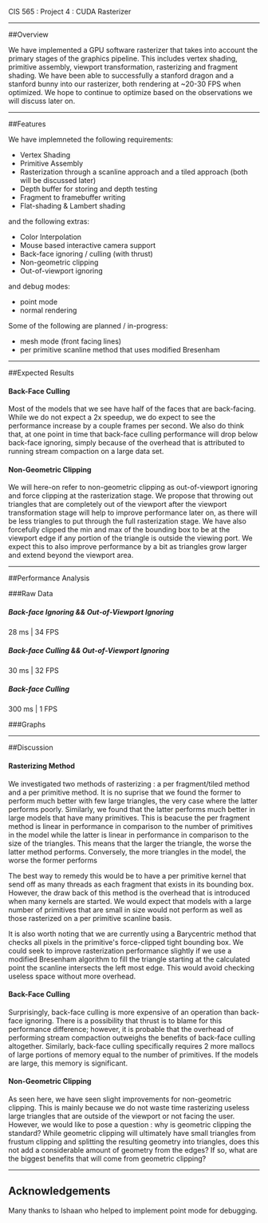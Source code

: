 CIS 565 : Project 4 : CUDA Rasterizer

----

##Overview

We have implemented a GPU software rasterizer that takes into account the primary stages of the graphics pipeline.
This includes vertex shading, primitive assembly, viewport transformation, rasterizing and fragment shading.
We have been able to successfully a stanford dragon and a stanford bunny into our rasterizer, both rendering at ~20-30 FPS when optimized.
We hope to continue to optimize based on the observations we will discuss later on.

----

##Features

We have implemneted the following requirements:
* Vertex Shading
* Primitive Assembly
* Rasterization through a scanline approach and a tiled approach (both will be discussed later)
* Depth buffer for storing and depth testing
* Fragment to framebuffer writing
* Flat-shading & Lambert shading

and the following extras:
* Color Interpolation
* Mouse based interactive camera support
* Back-face ignoring / culling (with thrust)
* Non-geometric clipping
* Out-of-viewport ignoring

and debug modes:
* point mode
* normal rendering

Some of the following are planned / in-progress:
* mesh mode (front facing lines)
* per primitive scanline method that uses modified Bresenham

----

##Expected Results

#### Back-Face Culling
Most of the models that we see have half of the faces that are back-facing.  While we do not expect a 2x speedup,
we do expect to see the performance increase by a couple frames per second.  We also do think that, at one point in time
that back-face culling performance will drop below back-face ignoring, simply because of the overhead that is attributed
to running stream compaction on a large data set.

#### Non-Geometric Clipping
We will here-on refer to non-geometric clipping as out-of-viewport ignoring and force clipping at the rasterization stage. 
We propose that throwing out triangles that are completely out of the viewport after the viewport transformation stage
will help to improve performance later on, as there will be less triangles to put through the full rasterization stage.
We have also forcefully clipped the min and max of the bounding box to be at the viewport edge if any portion of the triangle
is outside the viewing port. We expect this to also improve performance by a bit as triangles grow larger and extend beyond
the viewport area.

----

##Performance Analysis

###Raw Data

##### Back-face Ignoring && Out-of-Viewport Ignoring
28 ms | 34 FPS

##### Back-face Culling && Out-of-Viewport Ignoring
30 ms | 32 FPS

##### Back-face Culling
300 ms | 1 FPS
 
 
###Graphs

------

##Discussion

#### Rasterizing Method
We investigated two methods of rasterizing : a per fragment/tiled method and a per primitive method.
It is no suprise that we found the former to perform much better with few large triangles, the very case where
the latter performs poorly.  Similarly, we found that the latter performs much better in large models that have many primitives.
This is beacuse the per fragment method is linear in performance in comparison to the number of primitives in the model
while the latter is linear in performance in comparison to the size of the triangles.  This means that the larger the triangle,
the worse the latter method performs.  Conversely, the more triangles in the model, the worse the former performs

The best way to remedy this would be to have a per primitive kernel that send off as many threads as each fragment that
exists in its bounding box.  However, the draw back of this method is the overhead that is introduced when many kernels
are started. We would expect that models with a large number of primitives that are small in size would not perform as 
well as those rasterized on a per primitive scanline basis.

It is also worth noting that we are currently using a Barycentric method that checks all pixels in the primitive's force-clipped
tight bounding box.  We could seek to improve rasterization performance slightly if we use a modified Bresenham algorithm
to fill the triangle starting at the calculated point the scanline intersects the left most edge.  This would avoid 
checking useless space without more overhead.


#### Back-Face Culling 
Surprisingly, back-face culling is more expensive of an operation than back-face ignoring.  There is a possibility 
that thrust is to blame for this performance difference; however, it is probable that the overhead of performing stream
compaction outweighs the benefits of back-face culling altogether.  Similarly, back-face culling specifically requires 
2 more mallocs of large portions of memory equal to the number of primitives.  If the models are large, this memory 
is significant.

#### Non-Geometric Clipping
As seen here, we have seen slight improvements for non-geometric clipping.  This is mainly because we do not waste time
rasterizing useless large triangles that are outside of the viewport or not facing the user.  However, we would like to pose
a question : why is geometric clipping the standard?  While geometric clipping will ultimately have small triangles from 
frustum clipping and splitting the resulting geometry into triangles, does this not add a considerable amount of geometry
from the edges? If so, what are the biggest benefits that will come from geometric clipping?

-----

## Acknowledgements

Many thanks to Ishaan who helped to implement point mode for debugging.
